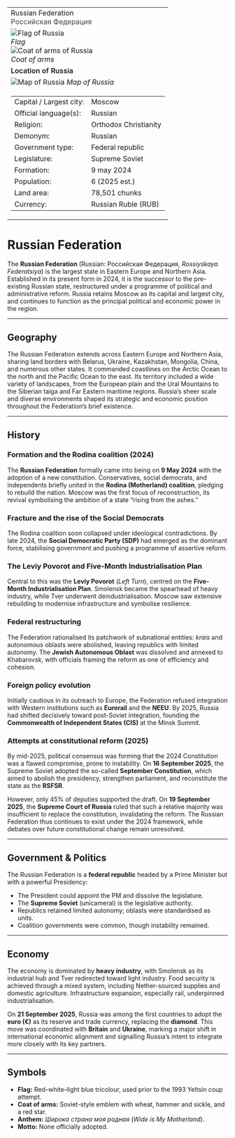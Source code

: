 <div class="infobox-right">
  <table class="infobox">
    <tr><td class="title">Russian Federation<br/><span style="font-weight:400; opacity:.8;">Российская Федерация</span></td></tr>


<tr><td class="section center">


  <div class="img-row">
    <div class="img-col">
      <img class="flag" src="../../_assets/images/countries/russia/flag.png" alt="Flag of Russia" />
      <div class="caption"><em>Flag</em></div>
    </div>
    <div class="img-col">
      <img class="coa" src="../../_assets/images/countries/russia/coa.png" alt="Coat of arms of Russia" />
      <div class="caption"><em>Coat of arms</em></div>
    </div>
  </div>
</td></tr>


<!-- Map -->
<tr><td class="section center">
  <div class="caption" style="font-weight:600; margin-bottom:.4rem;">Location of Russia</div>
  <img class="map" src="../../_assets/images/countries/russia/map.png" alt="Map of Russia" />
  <span class="caption"><em>Map of Russia</em></span>
</td></tr>

<!-- Key–value rows (unchanged) -->
<tr><td class="section">
  <table class="kv">
    <tr><td class="k">Capital / Largest city:</td><td class="v">Moscow</td></tr>
    <tr><td class="k">Official language(s):</td><td class="v">Russian</td></tr>
    <tr><td class="k">Religion:</td><td class="v">Orthodox Christianity</td></tr>
    <tr><td class="k">Demonym:</td><td class="v">Russian</td></tr>
    <tr><td class="k">Government type:</td><td class="v">Federal republic</td></tr>
    <tr><td class="k">Legislature:</td><td class="v">Supreme Soviet</td></tr>
    <tr><td class="k">Formation:</td><td class="v">9 may 2024</td></tr>
    <tr><td class="k">Population:</td><td class="v">6 (2025 est.)</td></tr>
    <tr><td class="k">Land area:</td><td class="v">78,501 chunks</td></tr>
    <tr><td class="k">Currency:</td><td class="v">Russian Ruble (RUB)</td></tr>
  </table>
</td></tr>


  </table>
</div>

# Russian Federation

The **Russian Federation** (Russian: Российская Федерация, *Rossiyskaya Federatsiya*) is the largest state in Eastern Europe and Northern Asia. Established in its present form in 2024, it is the successor to the pre-existing Russian state, restructured under a programme of political and administrative reform. Russia retains Moscow as its capital and largest city, and continues to function as the principal political and economic power in the region.  

---

## Geography

The Russian Federation extends across Eastern Europe and Northern Asia, sharing land borders with Belarus, Ukraine, Kazakhstan, Mongolia, China, and numerous other states. It commanded coastlines on the Arctic Ocean to the north and the Pacific Ocean to the east.
Its territory included a wide variety of landscapes, from the European plain and the Ural Mountains to the Siberian taiga and Far Eastern maritime regions. Russia’s sheer scale and diverse environments shaped its strategic and economic position throughout the Federation’s brief existence.

---

## History

### Formation and the Rodina coalition (2024)

The **Russian Federation** formally came into being on **9 May 2024** with the adoption of a new constitution. Conservatives, social democrats, and independents briefly united in the **Rodina (Motherland) coalition**, pledging to rebuild the nation. Moscow was the first focus of reconstruction, its revival symbolising the ambition of a state “rising from the ashes.”

### Fracture and the rise of the Social Democrats

The Rodina coalition soon collapsed under ideological contradictions. By late 2024, the **Social Democratic Party (SDP)** had emerged as the dominant force, stabilising government and pushing a programme of assertive reform.

### The Leviy Povorot and Five-Month Industrialisation Plan

Central to this was the **Leviy Povorot** (*Left Turn*), centred on the **Five-Month Industrialisation Plan**. Smolensk became the spearhead of heavy industry, while Tver underwent deindustrialisation. Moscow saw extensive rebuilding to modernise infrastructure and symbolise resilience.

### Federal restructuring

The Federation rationalised its patchwork of subnational entities: *krais* and autonomous oblasts were abolished, leaving republics with limited autonomy. The **Jewish Autonomous Oblast** was dissolved and annexed to Khabarovsk, with officials framing the reform as one of efficiency and cohesion.

### Foreign policy evolution

Initially cautious in its outreach to Europe, the Federation refused integration with Western institutions such as **Eurorail** and the **NEEU**. By 2025, Russia had shifted decisively toward post-Soviet integration, founding the **Commonwealth of Independent States (CIS)** at the Minsk Summit.

### Attempts at constitutional reform (2025)

By mid-2025, political consensus was forming that the 2024 Constitution was a flawed compromise, prone to instability. On **16 September 2025**, the Supreme Soviet adopted the so-called **September Constitution**, which aimed to abolish the presidency, strengthen parliament, and reconstitute the state as the **RSFSR**.  

However, only 45% of deputies supported the draft. On **19 September 2025**, the **Supreme Court of Russia** ruled that such a relative majority was insufficient to replace the constitution, invalidating the reform. The Russian Federation thus continues to exist under the 2024 framework, while debates over future constitutional change remain unresolved.


---

## Government & Politics

The Russian Federation is a **federal republic** headed by a Prime Minister but with a powerful Presidency:

* The President could appoint the PM and dissolve the legislature.
* The **Supreme Soviet** (unicameral) is the legislative authority.
* Republics retained limited autonomy; oblasts were standardised as units.
* Coalition governments were common, though instability remained.

---

## Economy

The economy is dominated by **heavy industry**, with Smolensk as its industrial hub and Tver redirected toward light industry.
Food security is achieved through a mixed system, including Nether-sourced supplies and domestic agriculture. Infrastructure expansion, especially rail, underpinned industrialisation.


On **21 September 2025**, Russia was among the first countries to adopt the **euro (€)** as its reserve and trade currency, replacing the **diamond**. This move was coordinated with **Britain** and **Ukraine**, marking a major shift in international economic alignment and signalling Russia’s intent to integrate more closely with its key partners.

---

## Symbols

* **Flag:** Red–white–light blue tricolour, used prior to the 1993 Yeltsin coup attempt.
* **Coat of arms:** Soviet-style emblem with wheat, hammer and sickle, and a red star.
* **Anthem:** *Широка страна моя родная* (*Wide is My Motherland*).
* **Motto:** None officially adopted.

